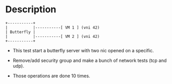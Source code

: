 # Description

```
+-----------+
|           |-----------[ VM 1 ] (vni 42)
| Butterfly |
|           |-----------[ VM 2 ] (vni 42)
+-----------+

```

- This test start a butterfly server with two nic opened
on a specific.

- Remove/add security group and make a bunch of network tests
(tcp and udp).

- Those operations are done 10 times.

